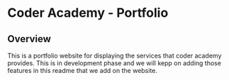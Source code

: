 # Coder Academy - Portfolio

## Overview
This is a portfolio website for displaying the services that coder academy provides. This is in development phase and we will kepp on adding those features in this readme that we add on the website.